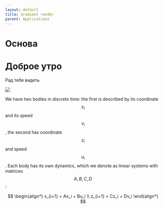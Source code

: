```yaml
---
layout: default
title: Gradient render
parent: Applications
---
```


# Основа

<H1>Доброе утро</H1>
<p>Рад тебя видеть</p>

<!-- <script>
	var a = 5,
		b = 7;
	var str = "блять";
	// alert(str);
	alert(a+b);
</script> -->

![](../rendezvous.svg)

We have two bodies in discrete time: the first is described by its coordinate $$x_i$$ and its speed $$v_i$$, the second has coordinate $$z_i$$ and speed $$u_i$$. Each body has its own dynamics, which we denote as linear systems with matrices $$A, B, C, D$$:

$$
\begin{align*}
x_{i+1} = Ax_i + Bu_i \\
z_{i+1} = Cz_i + Dv_i
\end{align*}
$$